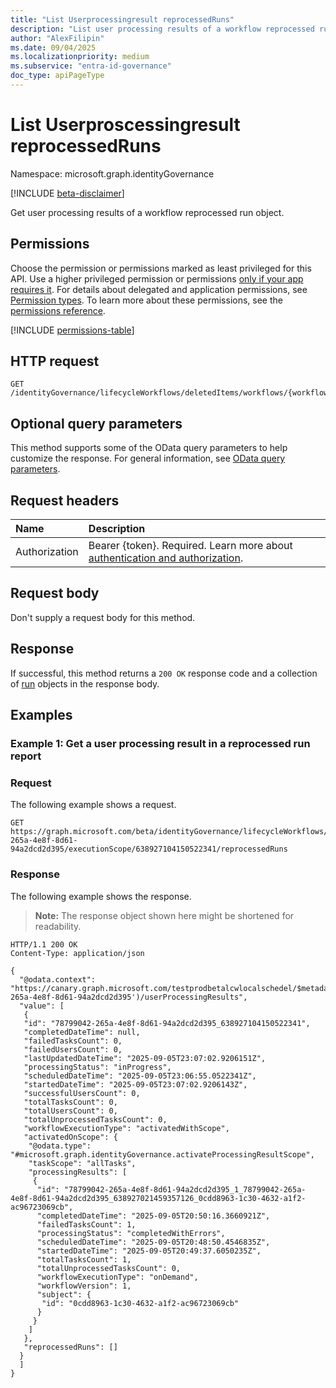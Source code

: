 ```yaml
---
title: "List Userprocessingresult reprocessedRuns"
description: "List user processing results of a workflow reprocessed run."
author: "AlexFilipin"
ms.date: 09/04/2025
ms.localizationpriority: medium
ms.subservice: "entra-id-governance"
doc_type: apiPageType
---
```


# List Userproscessingresult reprocessedRuns

Namespace: microsoft.graph.identityGovernance

[!INCLUDE [beta-disclaimer](../../includes/beta-disclaimer.md)]

Get user processing results of a workflow reprocessed run object.

## Permissions

Choose the permission or permissions marked as least privileged for this API. Use a higher privileged permission or permissions [only if your app requires it](/graph/permissions-overview#best-practices-for-using-microsoft-graph-permissions). For details about delegated and application permissions, see [Permission types](/graph/permissions-overview#permission-types). To learn more about these permissions, see the [permissions reference](/graph/permissions-reference).

<!-- {
  "blockType": "permissions",
  "name": "identitygovernance-userprocessingresult-list-reprocessedruns-permissions"
}
-->
[!INCLUDE [permissions-table](../includes/permissions/identitygovernance-userprocessingresult-list-reprocessedruns-permissions.md)]

## HTTP request

<!-- {
  "blockType": "ignored"
}
-->
``` http
GET /identityGovernance/lifecycleWorkflows/deletedItems/workflows/{workflowId}/executionScope/{userProcessingResultId}/reprocessedRuns
```

## Optional query parameters

This method supports some of the OData query parameters to help customize the response. For general information, see [OData query parameters](/graph/query-parameters).

## Request headers

|Name|Description|
|:---|:---|
|Authorization|Bearer {token}. Required. Learn more about [authentication and authorization](/graph/auth/auth-concepts).|

## Request body

Don't supply a request body for this method.

## Response

If successful, this method returns a `200 OK` response code and a collection of [run](../resources/identitygovernance-run.md) objects in the response body.

## Examples

### Example 1: Get a user processing result in a reprocessed run report

### Request

The following example shows a request.
<!-- {
  "blockType": "request",
  "name": "list_run"
}
-->
``` http
GET https://graph.microsoft.com/beta/identityGovernance/lifecycleWorkflows/deletedItems/workflows/78799042-265a-4e8f-8d61-94a2dcd2d395/executionScope/638927104150522341/reprocessedRuns
```


### Response

The following example shows the response.
>**Note:** The response object shown here might be shortened for readability.
<!-- {
  "blockType": "response",
  "truncated": true,
  "@odata.type": "microsoft.graph.identityGovernance.run"
}
-->
``` http
HTTP/1.1 200 OK
Content-Type: application/json

{
  "@odata.context": "https://canary.graph.microsoft.com/testprodbetalcwlocalschedel/$metadata#identityGovernance/lifecycleWorkflows/workflows('78799042-265a-4e8f-8d61-94a2dcd2d395')/userProcessingResults",
  "value": [
   {
   "id": "78799042-265a-4e8f-8d61-94a2dcd2d395_638927104150522341",
   "completedDateTime": null,
   "failedTasksCount": 0,
   "failedUsersCount": 0,
   "lastUpdatedDateTime": "2025-09-05T23:07:02.9206151Z",
   "processingStatus": "inProgress",
   "scheduledDateTime": "2025-09-05T23:06:55.0522341Z",
   "startedDateTime": "2025-09-05T23:07:02.9206143Z",
   "successfulUsersCount": 0,
   "totalTasksCount": 0,
   "totalUsersCount": 0,
   "totalUnprocessedTasksCount": 0,
   "workflowExecutionType": "activatedWithScope",
   "activatedOnScope": {
    "@odata.type": "#microsoft.graph.identityGovernance.activateProcessingResultScope",
    "taskScope": "allTasks",
    "processingResults": [
     {
      "id": "78799042-265a-4e8f-8d61-94a2dcd2d395_1_78799042-265a-4e8f-8d61-94a2dcd2d395_638927021459357126_0cdd8963-1c30-4632-a1f2-ac96723069cb",
      "completedDateTime": "2025-09-05T20:50:16.3660921Z",
      "failedTasksCount": 1,
      "processingStatus": "completedWithErrors",
      "scheduledDateTime": "2025-09-05T20:48:50.4546835Z",
      "startedDateTime": "2025-09-05T20:49:37.6050235Z",
      "totalTasksCount": 1,
      "totalUnprocessedTasksCount": 0,
      "workflowExecutionType": "onDemand",
      "workflowVersion": 1,
      "subject": {
       "id": "0cdd8963-1c30-4632-a1f2-ac96723069cb"
      }
     }
    ]
   },
   "reprocessedRuns": []
  }
  ]
}
```
